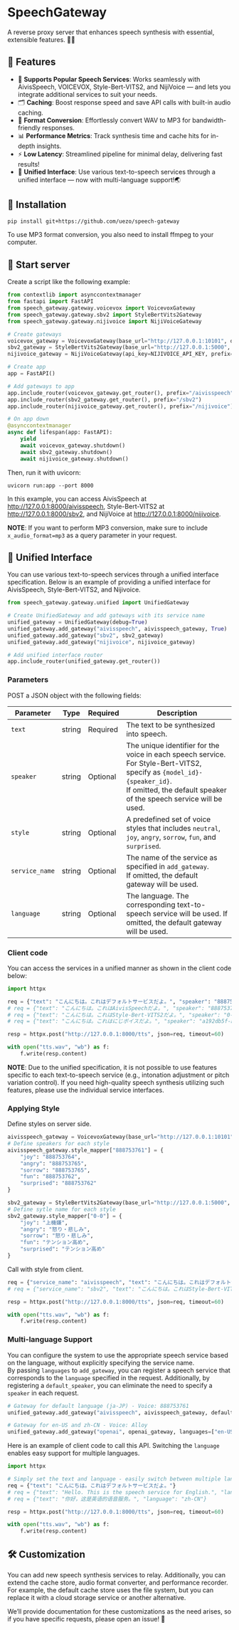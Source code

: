 # SpeechGateway

A reverse proxy server that enhances speech synthesis with essential, extensible features. 🦉💬


## 💎 Features

- 🥰 **Supports Popular Speech Services**: Works seamlessly with AivisSpeech, VOICEVOX, Style-Bert-VITS2, and NijiVoice — and lets you integrate additional services to suit your needs.
- 🗂️ **Caching**: Boost response speed and save API calls with built-in audio caching.
- 🔄 **Format Conversion**: Effortlessly convert WAV to MP3 for bandwidth-friendly responses.
- 📊 **Performance Metrics**: Track synthesis time and cache hits for in-depth insights.
- ⚡️ **Low Latency**: Streamlined pipeline for minimal delay, delivering fast results!
- 🌟 **Unified Interface**: Use various text-to-speech services through a unified interface — now with multi-language support!🌏


## 🎁 Installation

```sh
pip install git+https://github.com/uezo/speech-gateway
```

To use MP3 format conversion, you also need to install ffmpeg to your computer.


## 🚀 Start server

Create a script like the following example:

```python
from contextlib import asynccontextmanager
from fastapi import FastAPI
from speech_gateway.gateway.voicevox import VoicevoxGateway
from speech_gateway.gateway.sbv2 import StyleBertVits2Gateway
from speech_gateway.gateway.nijivoice import NijiVoiceGateway

# Create gateways
voicevox_gateway = VoicevoxGateway(base_url="http://127.0.0.1:10101", debug=True)
sbv2_gateway = StyleBertVits2Gateway(base_url="http://127.0.0.1:5000", debug=True)
nijivoice_gateway = NijiVoiceGateway(api_key=NIJIVOICE_API_KEY, prefix="/nijivoice", debug=True)

# Create app
app = FastAPI()

# Add gateways to app
app.include_router(voicevox_gateway.get_router(), prefix="/aivisspeech")
app.include_router(sbv2_gateway.get_router(), prefix="/sbv2")
app.include_router(nijivoice_gateway.get_router(), prefix="/nijivoice")

# On app down
@asynccontextmanager
async def lifespan(app: FastAPI):
    yield
    await voicevox_gateway.shutdown()
    await sbv2_gateway.shutdown()
    await nijivoice_gateway.shutdown()
```

Then, run it with uvicorn:

```
uvicorn run:app --port 8000
```

In this example, you can access AivisSpeech at http://127.0.0.1:8000/aivisspeech, Style-Bert-VITS2 at http://127.0.0.1:8000/sbv2, and NijiVoice at http://127.0.0.1:8000/nijivoice.

**NOTE**: If you want to perform MP3 conversion, make sure to include `x_audio_format=mp3` as a query parameter in your request. 


## 🌟 Unified Interface

You can use various text-to-speech services through a unified interface specification.
Below is an example of providing a unified interface for AivisSpeech, Style-Bert-VITS2, and Nijivoice.

```python
from speech_gateway.gateway.unified import UnifiedGateway

# Create UnifiedGateway and add gateways with its service name
unified_gateway = UnifiedGateway(debug=True)
unified_gateway.add_gateway("aivisspeech", aivisspeech_gateway, True)   # Set as default gateway
unified_gateway.add_gateway("sbv2", sbv2_gateway)
unified_gateway.add_gateway("nijivoice", nijivoice_gateway)

# Add unified interface router
app.include_router(unified_gateway.get_router())
```

### Parameters

POST a JSON object with the following fields:

| Parameter     | Type   | Required | Description |
|---------------|--------|----------|---------------------------------------------------------------------------------------------|
| `text`        | string | Required | The text to be synthesized into speech. |
| `speaker`     | string | Optional | The unique identifier for the voice in each speech service.<br>For Style-Bert-VITS2, specify as `{model_id}-{speaker_id}`.<br>If omitted, the default speaker of the speech service will be used. |
| `style`| string | Optional | A predefined set of voice styles that includes `neutral`, `joy`, `angry`, `sorrow`, `fun`, and `surprised`. |
| `service_name`| string | Optional | The name of the service as specified in `add_gateway`.<br>If omitted, the default gateway will be used. |
| `language`| string | Optional | The language. The corresponding text-to-speech service will be used. If omitted, the default gateway will be used. |


### Client code

You can access the services in a unified manner as shown in the client code below:

```python
import httpx

req = {"text": "こんにちは。これはデフォルトサービスだよ。", "speaker": "888753761"}
# req = {"text": "こんにちは。これはAivisSpeechだよ。", "speaker": "888753761", "service_name": "aivisspeech"}
# req = {"text": "こんにちは。これはStyle-Bert-VITS2だよ。", "speaker": "0-0", "service_name": "sbv2"}
# req = {"text": "こんにちは。これはにじボイスだよ。", "speaker": "a192db5f-bd8b-4fc7-bc08-af5ca5957c12", "service_name": "nijivoice"}

resp = httpx.post("http://127.0.0.1:8000/tts", json=req, timeout=60)

with open("tts.wav", "wb") as f:
    f.write(resp.content)
```

**NOTE**: Due to the unified specification, it is not possible to use features specific to each text-to-speech service (e.g., intonation adjustment or pitch variation control). If you need high-quality speech synthesis utilizing such features, please use the individual service interfaces.


### Applying Style

Define styles on server side.

```python
aivisspeech_gateway = VoicevoxGateway(base_url="http://127.0.0.1:10101", debug=True)
# Define speakers for each style
aivisspeech_gateway.style_mapper["888753761"] = {
    "joy": "888753764",
    "angry": "888753765",
    "sorrow": "888753765",
    "fun": "888753762",
    "surprised": "888753762"
}

sbv2_gateway = StyleBertVits2Gateway(base_url="http://127.0.0.1:5000", debug=True)
# Define sytle name for each style
sbv2_gateway.style_mapper["0-0"] = {
    "joy": "上機嫌",
    "angry": "怒り・悲しみ",
    "sorrow": "怒り・悲しみ",
    "fun": "テンション高め",
    "surprised": "テンション高め"
}
```

Call with style from client.

```python
req = {"service_name": "aivisspeech", "text": "こんにちは。これはデフォルトサービスだよ。", "speaker": "888753761", "style": "angry"}
# req = {"service_name": "sbv2", "text": "こんにちは。これはStyle-Bert-VITS2だよ。", "speaker": "0-0", "style": "angry"}

resp = httpx.post("http://127.0.0.1:8000/tts", json=req, timeout=60)

with open("tts.wav", "wb") as f:
    f.write(resp.content)
```


### Multi-language Support

You can configure the system to use the appropriate speech service based on the language, without explicitly specifying the service name.  
By passing `languages` to `add_gateway`, you can register a speech service that corresponds to the `language` specified in the request. Additionally, by registering a `default_speaker`, you can eliminate the need to specify a `speaker` in each request.

```python
# Gateway for default language (ja-JP) - Voice: 888753761
unified_gateway.add_gateway("aivisspeech", aivisspeech_gateway, default_speaker="888753761", default=True)

# Gateway for en-US and zh-CN - Voice: Alloy
unified_gateway.add_gateway("openai", openai_gateway, languages=["en-US", "zh-CN"], default_speaker="alloy")
```

Here is an example of client code to call this API. Switching the `language` enables easy support for multiple languages.

```python
import httpx

# Simply set the text and language - easily switch between multiple languages
req = {"text": "こんにちは。これはデフォルトサービスだよ。"}
# req = {"text": "Hello. This is the speech service for English.", "language": "en-US"}
# req = {"text": "你好，这是英语的语音服务。", "language": "zh-CN"}

resp = httpx.post("http://127.0.0.1:8000/tts", json=req, timeout=60)

with open("tts.wav", "wb") as f:
    f.write(resp.content)
```


## 🛠️ Customization

You can add new speech synthesis services to relay.
Additionally, you can extend the cache store, audio format converter, and performance recorder. For example, the default cache store uses the file system, but you can replace it with a cloud storage service or another alternative.

We’ll provide documentation for these customizations as the need arises, so if you have specific requests, please open an issue! 🙏
